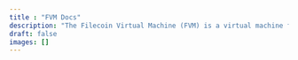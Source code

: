 ```yaml
---
title : "FVM Docs"
description: "The Filecoin Virtual Machine (FVM) is a virtual machine for the Filecoin blockchain, compatible with the Ethereum Virtual Machine (EVM). This site contains the documentation for the FVM project."
draft: false
images: []
---
```

